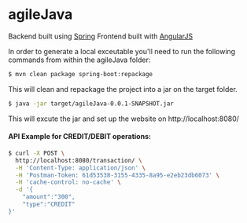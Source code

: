 # agileJava

Backend built using [Spring]
Frontend built with [AngularJS]

In order to generate a local exceutable you'll need to run the following commands from within the agileJava folder:
```sh
$ mvn clean package spring-boot:repackage
```
This will clean and repackage the project into a jar on the target folder.

```sh
$ java -jar target/agileJava-0.0.1-SNAPSHOT.jar
```
This will excute the jar and set up the website on http://localhost:8080/

#### API Example for CREDIT/DEBIT operations:
```sh
$ curl -X POST \
  http://localhost:8080/transaction/ \
  -H 'Content-Type: application/json' \
  -H 'Postman-Token: 61d53538-3155-4335-8a95-e2eb23db6073' \
  -H 'cache-control: no-cache' \
  -d '{
	"amount":"300",
	"type":"CREDIT"
}'
```

[//]: # (These are reference links used in the body of this note and get stripped out when the markdown processor does its job. There is no need to format nicely because it shouldn't be seen. Thanks SO - http://stackoverflow.com/questions/4823468/store-comments-in-markdown-syntax)

   [AngularJS]: <http://angularjs.org>
   [Spring]: <https://spring.io/>